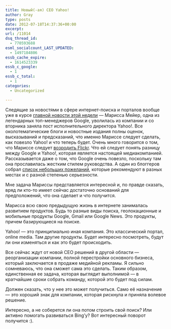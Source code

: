 ```yaml
---
title: Новый(-ая) CEO Yahoo!
author: Gray
type: posts
date: 2012-07-18T14:37:36+00:00
excerpt:
url: /11014
dsq_thread_id:
  - 770593688
esml_socialcount_LAST_UPDATED:
  - 1497184806
essb_cache_expire:
  - 1614523339
essb_c_google:
  - 1
essb_c_total:
  - 1
categories:
  - Uncategorized

---
```








Следящие за новостями в сфере интернет-поиска и порталов вообще уже в курсе [главной новости этой недели][1] — Марисса Мейер, одна из легендарных топ-менеджеров Google, уволилась из компании и со вторника заняла пост исполнительного директора Yahoo!. Все околотематические блоги и новостные издания полны оценок, высказываний и предсказаний, что именно Мариссе следует сделать, как повезло Yahoo! и что теперь будет. Очень много говорится о том, что Мариссе следует [возродить Flickr][2]. Что ей следует понять разницу между Google и Yahoo!, которая является настоящей медиакомпанией. Рассказывается даже о том, что Google очень повезло, поскольку там она прославилась жестким стилем руководства. А один из блоггеров собрал [список небольших пожеланий][3], которые рекомендуют в разных местах и с разной степенью серьезности. 

Мне задача Мариссы представляется интересной и, по правде сказать, вряд ли кто-то имеет сейчас достаточно оснований для предположений, что она сделает и что получится.

Марисса всю свою предыдущую жизнь в интернете занималась развитием продуктов. Будь то разные виды поиска, геолокационные и мобильные продукты Google, Gmail или Google News. Это продукты, причем базирующиеся на поиске. 

Yahoo! — это принципиально иная компания. Это классический портал, online media. Там другие продукты. Будет интересно посмотреть, будут ли они изменяться и как это будет происходить. 

Все сейчас ждут от новой CEO решений в другой области — реорганизации компании, полной перестройки основного бизнеса, который заключается в продаже медийной рекламы. Я сильно сомневаюсь, что она сможет сама это сделать. Таким образом, единственная ее задача, которая выглядит выполнимой — в кратчайшие сроки собрать команду, которой это будет под силам.

Должен сказать, что у нее это может получиться. Само её назначение — это хороший знак для компании, которая рискнула и приняла волевое решение. 

Интересно, а не соберется ли она потом строить свой поиск? Или активно помогать развиваться Bing&#8217;у? Вот интересный поворот получится :).

 [1]: http://pressroom.yahoo.net/pr/ycorp/236553.aspx
 [2]: http://www.theatlantic.com/technology/archive/2012/07/what-the-internet-wants-from-marissa-mayer-in-five-words/259937/
 [3]: http://sriramk.com/unsolicitedyahoo.html